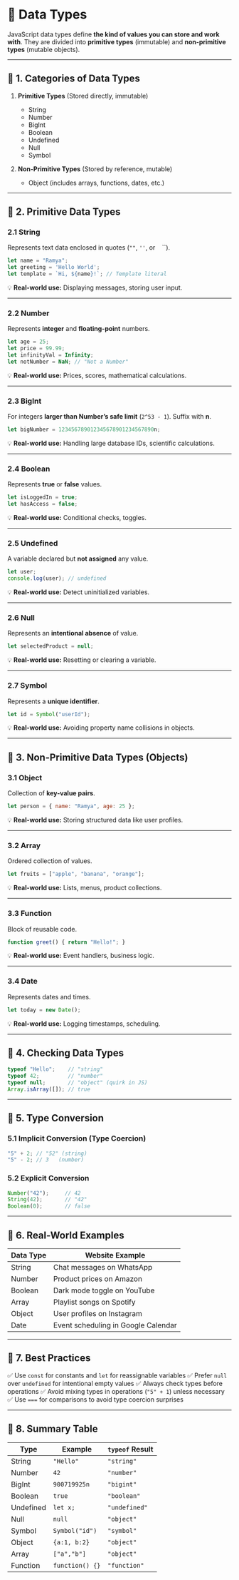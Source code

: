 # 🎯 Data Types 

JavaScript data types define **the kind of values you can store and work with**. They are divided into **primitive types** (immutable) and **non-primitive types** (mutable objects).

---

## 📌 1. Categories of Data Types

1. **Primitive Types** (Stored directly, immutable)

   * String
   * Number
   * BigInt
   * Boolean
   * Undefined
   * Null
   * Symbol

2. **Non-Primitive Types** (Stored by reference, mutable)

   * Object (includes arrays, functions, dates, etc.)

---

## 📌 2. Primitive Data Types

### **2.1 String**

Represents text data enclosed in quotes (`""`, `''`, or ` ` \`\`).

```js
let name = "Ramya";
let greeting = 'Hello World';
let template = `Hi, ${name}!`; // Template literal
```

💡 **Real-world use:** Displaying messages, storing user input.

---

### **2.2 Number**

Represents **integer** and **floating-point** numbers.

```js
let age = 25;
let price = 99.99;
let infinityVal = Infinity;
let notNumber = NaN; // "Not a Number"
```

💡 **Real-world use:** Prices, scores, mathematical calculations.

---

### **2.3 BigInt**

For integers **larger than Number’s safe limit** (`2^53 - 1`).
Suffix with **n**.

```js
let bigNumber = 123456789012345678901234567890n;
```

💡 **Real-world use:** Handling large database IDs, scientific calculations.

---

### **2.4 Boolean**

Represents **true** or **false** values.

```js
let isLoggedIn = true;
let hasAccess = false;
```

💡 **Real-world use:** Conditional checks, toggles.

---

### **2.5 Undefined**

A variable declared but **not assigned** any value.

```js
let user;
console.log(user); // undefined
```

💡 **Real-world use:** Detect uninitialized variables.

---

### **2.6 Null**

Represents an **intentional absence** of value.

```js
let selectedProduct = null;
```

💡 **Real-world use:** Resetting or clearing a variable.

---

### **2.7 Symbol**

Represents a **unique identifier**.

```js
let id = Symbol("userId");
```

💡 **Real-world use:** Avoiding property name collisions in objects.

---

## 📌 3. Non-Primitive Data Types (Objects)

### **3.1 Object**

Collection of **key-value pairs**.

```js
let person = { name: "Ramya", age: 25 };
```

💡 **Real-world use:** Storing structured data like user profiles.

---

### **3.2 Array**

Ordered collection of values.

```js
let fruits = ["apple", "banana", "orange"];
```

💡 **Real-world use:** Lists, menus, product collections.

---

### **3.3 Function**

Block of reusable code.

```js
function greet() { return "Hello!"; }
```

💡 **Real-world use:** Event handlers, business logic.

---

### **3.4 Date**

Represents dates and times.

```js
let today = new Date();
```

💡 **Real-world use:** Logging timestamps, scheduling.

---

## 📌 4. Checking Data Types

```js
typeof "Hello";    // "string"
typeof 42;         // "number"
typeof null;       // "object" (quirk in JS)
Array.isArray([]); // true
```

---

## 📌 5. Type Conversion

### **5.1 Implicit Conversion (Type Coercion)**

```js
"5" + 2; // "52" (string)
"5" - 2; // 3   (number)
```

### **5.2 Explicit Conversion**

```js
Number("42");     // 42
String(42);       // "42"
Boolean(0);       // false
```

---

## 📌 6. Real-World Examples

| Data Type | Website Example                     |
| --------- | ----------------------------------- |
| String    | Chat messages on WhatsApp           |
| Number    | Product prices on Amazon            |
| Boolean   | Dark mode toggle on YouTube         |
| Array     | Playlist songs on Spotify           |
| Object    | User profiles on Instagram          |
| Date      | Event scheduling in Google Calendar |

---

## 📌 7. Best Practices

✅ Use `const` for constants and `let` for reassignable variables
✅ Prefer `null` over `undefined` for intentional empty values
✅ Always check types before operations
✅ Avoid mixing types in operations (`"5" + 1`) unless necessary
✅ Use `===` for comparisons to avoid type coercion surprises

---

## 📌 8. Summary Table

| Type      | Example         | `typeof` Result |
| --------- | --------------- | --------------- |
| String    | `"Hello"`       | `"string"`      |
| Number    | `42`            | `"number"`      |
| BigInt    | `900719925n`    | `"bigint"`      |
| Boolean   | `true`          | `"boolean"`     |
| Undefined | `let x;`        | `"undefined"`   |
| Null      | `null`          | `"object"`      |
| Symbol    | `Symbol("id")`  | `"symbol"`      |
| Object    | `{a:1, b:2}`    | `"object"`      |
| Array     | `["a","b"]`     | `"object"`      |
| Function  | `function() {}` | `"function"`    |
